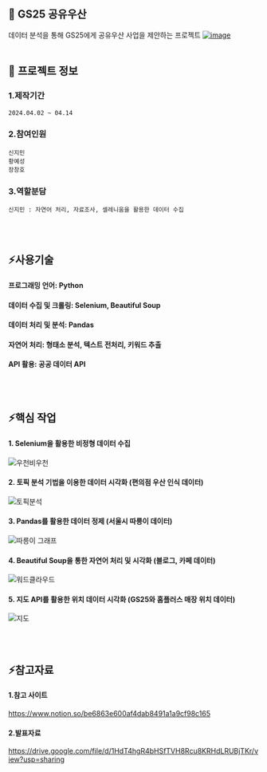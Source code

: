 

<!--## Hi there 👋
**jiminnnnnn/jiminnnnnn** is a ✨ _special_ ✨ repository because its `README.md` (this file) appears on your GitHub profile.

Here are some ideas to get you started:

- 🔭 I’m currently working on ...
- 🌱 I’m currently learning ...
- 👯 I’m looking to collaborate on ...
- 🤔 I’m looking for help with ...
- 💬 Ask me about ...
- 📫 How to reach me: ...
- 😄 Pronouns: ...
- ⚡ Fun fact: ...
-->


## 👋 GS25 공유우산 
데이터 분석을 통해 GS25에게 공유우산 사업을 제안하는 프로젝트
[![image](https://github.com/user-attachments/assets/80c95bbe-9668-4e72-ad33-4cc347e95f89)](<https://drive.google.com/file/d/1HdT4hgR4bHSfTVH8Rcu8KRHdLRUBjTKr/view?usp=sharing>)
<br/>
<br/>

## 🌱 프로젝트 정보
### 1.제작기간
	2024.04.02 ~ 04.14
### 2.참여인원
	신지민
 	황예성
  	장창호
### 3.역할분담
	신지민 : 자연어 처리, 자료조사, 셀레니움을 활용한 데이터 수집
<br/>
<br/>

## ⚡사용기술
#### 	프로그래밍 언어: Python 
#### 	데이터 수집 및 크롤링: Selenium, Beautiful Soup 
#### 	데이터 처리 및 분석: Pandas 
#### 	자연어 처리: 형태소 분석, 텍스트 전처리, 키워드 추출 
#### 	API 활용: 공공 데이터 API
<br/>
<br/>

## ⚡핵심 작업
#### 	1. Selenium을 활용한 비정형 데이터 수집 
![우천비우천](https://github.com/user-attachments/assets/5b531a4b-e10e-466a-97b4-77d77fecf70c)

#### 	2. 토픽 분석 기법을 이용한 데이터 시각화 (편의점 우산 인식 데이터)
![토픽분석](https://github.com/user-attachments/assets/9df88382-d718-4b26-9456-4676e35e720e)

#### 	3. Pandas를 활용한 데이터 정제 (서울시 따릉이 데이터)
![따릉이 그래프](https://github.com/user-attachments/assets/5db0f818-b745-46b4-9722-a81afc0794eb)

#### 	4. Beautiful Soup을 통한 자연어 처리 및 시각화 (블로그, 카페 데이터)
![워드클라우드](https://github.com/user-attachments/assets/3f269be5-fbeb-400c-850b-ca8aa55b24a9)

#### 	5. 지도 API를 활용한 위치 데이터 시각화 (GS25와 홈플러스 매장 위치 데이터)
![지도](https://github.com/user-attachments/assets/c5d8bd35-4780-42ac-8c75-954cc23d2f7a)

<br/>
<br/>

## ⚡참고자료
#### 	1.참고 사이트
<https://www.notion.so/be6863e600af4dab8491a1a9cf98c165>
#### 	2.발표자료
<https://drive.google.com/file/d/1HdT4hgR4bHSfTVH8Rcu8KRHdLRUBjTKr/view?usp=sharing>
